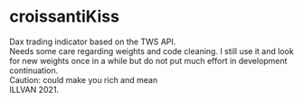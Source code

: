 # croissantiKiss
Dax trading indicator based on the TWS API. <br>
Needs some care regarding weights and code cleaning. I still use it and look for new weights once in a while but do not put much effort in development continuation. <br>
Caution: could make you rich and mean <br>
ILLVAN 2021.
